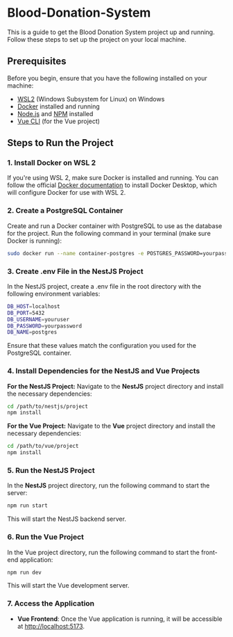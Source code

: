 # Blood-Donation-System
This is a guide to get the Blood Donation System project up and running. Follow these steps to set up the project on your local machine.
## Prerequisites
Before you begin, ensure that you have the following installed on your machine:
* [WSL2](https://learn.microsoft.com/en-us/windows/wsl/install) (Windows Subsystem for Linux) on Windows
* [Docker](https://docs.docker.com/engine/install/) installed and running
* [Node.js](https://nodejs.org/en) and [NPM](https://www.npmjs.com/) installed
* [Vue CLI](https://cli.vuejs.org/) (for the Vue project)
## Steps to Run the Project
### 1. Install Docker on WSL 2
If you're using WSL 2, make sure Docker is installed and running. You can follow the official [Docker documentation](https://docs.docker.com/) to install Docker Desktop, which will configure Docker for use with WSL 2.
### 2. Create a PostgreSQL Container
Create and run a Docker container with PostgreSQL to use as the database for the project. Run the following command in your terminal (make sure Docker is running):
```bash
sudo docker run --name container-postgres -e POSTGRES_PASSWORD=yourpassword -e POSTGRES_USER=youruser -e POSTGRES_DB=postgres -p 5432:5432 -d postgres
```
### 3. Create .env File in the NestJS Project
In the NestJS project, create a .env file in the root directory with the following environment variables:
```bash
DB_HOST=localhost
DB_PORT=5432
DB_USERNAME=youruser
DB_PASSWORD=yourpassword
DB_NAME=postgres
```
Ensure that these values match the configuration you used for the PostgreSQL container.
### 4. Install Dependencies for the NestJS and Vue Projects
**For the NestJS Project:**
Navigate to the **NestJS** project directory and install the necessary dependencies:
```bash
cd /path/to/nestjs/project
npm install
```
**For the Vue Project:**
Navigate to the **Vue** project directory and install the necessary dependencies:
```bash
cd /path/to/vue/project
npm install
```
### 5. Run the NestJS Project
In the **NestJS** project directory, run the following command to start the server:
```bash
npm run start
```
This will start the NestJS backend server.
### 6. Run the Vue Project
In the Vue project directory, run the following command to start the front-end application:
```bash
npm run dev
```
This will start the Vue development server.
### 7. Access the Application
* **Vue Frontend**: Once the Vue application is running, it will be accessible at [http://localhost:5173](http://localhost:5173/).
